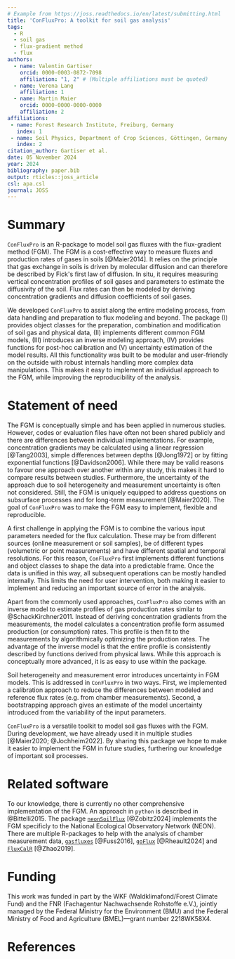 ```yaml
---
# Example from https://joss.readthedocs.io/en/latest/submitting.html
title: 'ConFluxPro: A toolkit for soil gas analysis'
tags:
  - R
  - soil gas
  - flux-gradient method
  - flux
authors:
  - name: Valentin Gartiser
    orcid: 0000-0003-0872-7098
    affiliation: "1, 2" # (Multiple affiliations must be quoted)
  - name: Verena Lang
    affiliation: 1
  - name: Martin Maier
    orcid: 0000-0000-0000-0000
    affiliation: 2
affiliations:
 - name: Forest Research Institute, Freiburg, Germany
   index: 1
 - name: Soil Physics, Department of Crop Sciences, Göttingen, Germany
   index: 2
citation_author: Gartiser et al.
date: 05 November 2024
year: 2024
bibliography: paper.bib
output: rticles::joss_article
csl: apa.csl
journal: JOSS
---
```




# Summary
``ConFluxPro`` is an R-package to model soil gas fluxes with the flux-gradient method (FGM).
The FGM is a cost-effective way to measure fluxes and production rates of gases in soils [@Maier2014].
It relies on the principle that gas exchange in soils is driven by molecular diffusion and can therefore be described by Fick's first law of diffusion.
In situ, it requires measuring vertical concentration profiles of soil gases and parameters to estimate the diffusivity of the soil.
Flux rates can then be modeled by deriving concentration gradients and diffusion coefficients of soil gases.

We developed ``ConFluxPro`` to assist along the entire modeling process, from data handling and preparation to flux modeling and beyond.
The package (I) provides object classes for the preparation, combination and modification of soil gas and physical data, (II) implements different common FGM models, (III) introduces an inverse modeling approach, (IV) provides functions for post-hoc calibration and (V) uncertainty estimation of the model results.
All this functionality was built to be modular and user-friendly on the outside with robust internals handling more complex data manipulations.
This makes it easy to implement an individual approach to the FGM, while improving the reproducibility of the analysis.

# Statement of need

The FGM is conceptually simple and has been applied in numerous studies.
However, codes or evaluation files have often not been shared publicly and there are differences between individual implementations.
For example, concentration gradients may be calculated using a linear regression [@Tang2003], simple differences between depths [@Jong1972] or by fitting exponential functions [@Davidson2006].
While there may be valid reasons to favour one approach over another within any study, this makes it hard to compare results between studies. 
Furthermore, the uncertainty of the approach due to soil heterogeneity and measurement uncertainty is often not considered.
Still, the FGM is uniquely equipped to address questions on subsurface processes and for long-term measurement [@Maier2020].
The goal of ``ConFluxPro`` was to make the FGM easy to implement, flexible and reproducible.

A first challenge in applying the FGM is to combine the various input parameters needed for the flux calculation.
These may be from different sources (online measurement or soil samples), be of different types (volumetric or point measurements) and have different spatial and temporal resolutions. 
For this reason, ``ConFluxPro`` first implements different functions and object classes to shape the data into a predictable frame.
Once the data is unified in this way, all subsequent operations can be mostly handled internally.
This limits the need for user intervention, both making it easier to implement and reducing an important source of error in the analysis.

Apart from the commonly used approaches, ``ConFluxPro`` also comes with an inverse model to estimate profiles of gas production rates similar to @SchackKirchner2011.
Instead of deriving concentration gradients from the measurements, the model calculates a concentration profile form assumed production (or consumption) rates.
This profile is then fit to the measurements by algorithmically optimizing the production rates. 
The advantage of the inverse model is that the entire profile is consistently described by functions derived from physical laws.
While this approach is conceptually more advanced, it is as easy to use within the package.

Soil heterogeneity and measurement error introduces uncertainty in FGM models.
This is addressed in ``ConFluxPro`` in two ways.
First, we implemented a calibration approach to reduce the differences between modeled and reference flux rates (e.g. from chamber measurements).
Second, a bootstrapping approach gives an estimate of the model uncertainty introduced from the variability of the input parameters.

``ConFluxPro`` is a versatile toolkit to model soil gas fluxes with the FGM.
During development, we have already used it in multiple studies [@Maier2020; @Jochheim2022].
By sharing this package we hope to make it easier to implement the FGM in future studies, furthering our knowledge of important soil processes.

# Related software

To our knowledge, there is currently no other comprehensive implementation of the FGM.
An approach in `python` is described in @Bittelli2015.
The package [``neonSoilFlux``](https://github.com/jmzobitz/neonSoilFlux) [@Zobitz2024] implements the FGM specificly to the National Ecological Observatory Network (NEON).
There are multiple R-packages to help with the analysis of chamber measurement data, 
[``gasfluxes``](https://git-dmz.thuenen.de/fuss/gasfluxes) [@Fuss2016], [``goFlux``](https://github.com/Qepanna/goFlux) [@Rheault2024] and [``FluxCalR``](https://github.com/junbinzhao/FluxCalR) [@Zhao2019].

# Funding

This work was funded in part by the WKF (Waldklimafond/Forest Climate Fund) and the FNR (Fachagentur Nachwachsende Rohstoffe e.V.), jointly managed by the Federal Ministry for the Environment (BMU) and the Federal Ministry of Food and Agriculture (BMEL)—grant number 2218WK58X4.

# References

